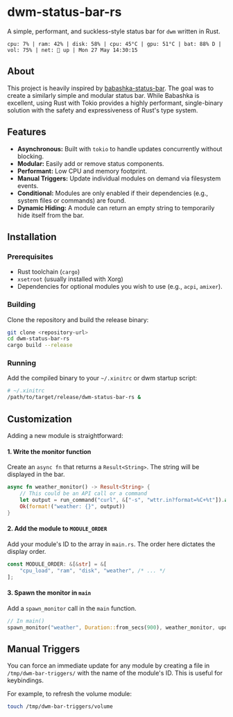 # dwm-status-bar-rs

A simple, performant, and suckless-style status bar for `dwm` written in Rust.

`cpu: 7% | ram: 42% | disk: 58% | cpu: 45°C | gpu: 51°C | bat: 88% D | vol: 75% | net:  up | Mon 27 May 14:30:15`

## About

This project is heavily inspired by [babashka-status-bar](https://github.com/perpen/babashka-status-bar). The goal was to create a similarly simple and modular status bar. While Babashka is excellent, using Rust with Tokio provides a highly performant, single-binary solution with the safety and expressiveness of Rust's type system.

## Features

*   **Asynchronous:** Built with `tokio` to handle updates concurrently without blocking.
*   **Modular:** Easily add or remove status components.
*   **Performant:** Low CPU and memory footprint.
*   **Manual Triggers:** Update individual modules on demand via filesystem events.
*   **Conditional:** Modules are only enabled if their dependencies (e.g., system files or commands) are found.
*   **Dynamic Hiding:** A module can return an empty string to temporarily hide itself from the bar.

## Installation

### Prerequisites

*   Rust toolchain (`cargo`)
*   `xsetroot` (usually installed with Xorg)
*   Dependencies for optional modules you wish to use (e.g., `acpi`, `amixer`).

### Building

Clone the repository and build the release binary:

```sh
git clone <repository-url>
cd dwm-status-bar-rs
cargo build --release
```

### Running

Add the compiled binary to your `~/.xinitrc` or dwm startup script:

```sh
# ~/.xinitrc
/path/to/target/release/dwm-status-bar-rs &
```

## Customization

Adding a new module is straightforward:

#### 1. Write the monitor function

Create an `async fn` that returns a `Result<String>`. The string will be displayed in the bar.

```rust
async fn weather_monitor() -> Result<String> {
    // This could be an API call or a command
    let output = run_command("curl", &["-s", "wttr.in?format=%C+%t"]).await?;
    Ok(format!("weather: {}", output))
}
```

#### 2. Add the module to `MODULE_ORDER`

Add your module's ID to the array in `main.rs`. The order here dictates the display order.

```rust
const MODULE_ORDER: &[&str] = &[
    "cpu_load", "ram", "disk", "weather", /* ... */
];
```

#### 3. Spawn the monitor in `main`

Add a `spawn_monitor` call in the `main` function.

```rust
// In main()
spawn_monitor("weather", Duration::from_secs(900), weather_monitor, update_tx.clone(), trigger_sub(), args.profile);
```

## Manual Triggers

You can force an immediate update for any module by creating a file in `/tmp/dwm-bar-triggers/` with the name of the module's ID. This is useful for keybindings.

For example, to refresh the volume module:

```sh
touch /tmp/dwm-bar-triggers/volume
```
